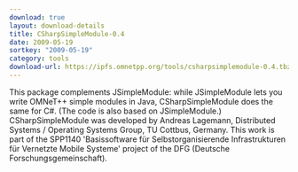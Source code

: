 ```yaml
---
download: true
layout: download-details
title: CSharpSimpleModule-0.4
date: 2009-05-19
sortkey: "2009-05-19"
category: tools
download-url: https://ipfs.omnetpp.org/tools/csharpsimplemodule-0.4.tbz
---
```


This package complements JSimpleModule: while JSimpleModule lets you write
OMNeT++ simple modules in Java, CSharpSimpleModule does the same for C#. (The
code is also based on JSimpleModule.) CSharpSimpleModule was developed by
Andreas Lagemann, Distributed Systems / Operating Systems Group, TU Cottbus,
Germany. This work is part of the SPP1140 'Basissoftware für
Selbstorganisierende Infrastrukturen für Vernetzte Mobile Systeme' project of
the DFG (Deutsche Forschungsgemeinschaft).
